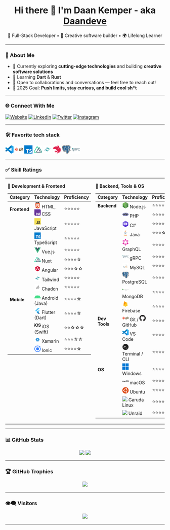 <h1 align="center">Hi there 👋 I'm Daan Kemper - aka <a href="https://daankemper.nl" target="_blank">Daandeve</a></h1>

<p align="center">
  🚀 Full-Stack Developer • 🎨 Creative software builder • 🌍 Lifelong Learner
</p>

---

### 🧠 About Me

- 🔭 Currently exploring **cutting-edge technologies** and building **creative software solutions**
- 🌱 Learning **Dart** & **Rust**
- 👥 Open to collaborations and conversations — feel free to reach out!
- 🧭 2025 Goal: **Push limits, stay curious, and build cool sh*t**

---

### 🌐 Connect With Me

[![Website](https://img.shields.io/badge/-daankemper.nl-000?style=for-the-badge&logo=internetexplorer&logoColor=white)](https://daankemper.nl)
[![LinkedIn](https://img.shields.io/badge/-LinkedIn-0077B5?style=for-the-badge&logo=linkedin&logoColor=white)](https://linkedin.com/in/daankemper)
[![Twitter](https://img.shields.io/badge/-Twitter-1DA1F2?style=for-the-badge&logo=twitter&logoColor=white)](https://twitter.com/daankemper)
[![Instagram](https://img.shields.io/badge/-Instagram-E4405F?style=for-the-badge&logo=instagram&logoColor=white)](https://instagram.com/devifestudio)

---

### 🛠️ Favorite tech stack

<p>
  <img src="https://raw.githubusercontent.com/github/explore/main/topics/visual-studio-code/visual-studio-code.png" width="26" />
  <img src="https://raw.githubusercontent.com/github/explore/main/topics/git/git.png" width="26" />
  <img src="https://raw.githubusercontent.com/github/explore/main/topics/typescript/typescript.png" width="26" />
  <img src="https://raw.githubusercontent.com/github/explore/main/topics/nuxt/nuxt.png" width="26" />
  <img src="https://raw.githubusercontent.com/github/explore/main/topics/tailwind/tailwind.png" width="26" />
  <img src="https://raw.githubusercontent.com/github/explore/main/topics/nestjs/nestjs.png" width="26" />
  <img src="https://raw.githubusercontent.com/github/explore/main/topics/postgresql/postgresql.png" width="26" />
  <img src="https://raw.githubusercontent.com/github/explore/main/topics/grpc/grpc.png" width="26" />
</p>

---

### ✅ Skill Ratings

<table>
  <tr>
    <td valign="top">

<!-- LEFT TABLE -->

<b>🔹 Development & Frontend</b>

<table>
<thead>
<tr><th>Category</th><th>Technology</th><th>Proficiency</th></tr>
</thead>
<tbody>

<tr><td><b>Frontend</b></td><td><img src="https://raw.githubusercontent.com/github/explore/main/topics/html/html.png" width="20"/> HTML, <img src="https://raw.githubusercontent.com/github/explore/main/topics/css/css.png" width="20"/> CSS</td><td>⭐⭐⭐⭐⭐</td></tr>
<tr><td></td><td><img src="https://raw.githubusercontent.com/github/explore/main/topics/javascript/javascript.png" width="20"/> JavaScript</td><td>⭐⭐⭐⭐⭐</td></tr>
<tr><td></td><td><img src="https://raw.githubusercontent.com/github/explore/main/topics/typescript/typescript.png" width="20"/> TypeScript</td><td>⭐⭐⭐⭐⭐</td></tr>
<tr><td></td><td><img src="https://raw.githubusercontent.com/github/explore/main/topics/vue/vue.png" width="20"/> Vue.js</td><td>⭐⭐⭐⭐⭐</td></tr>
<tr><td></td><td><img src="https://raw.githubusercontent.com/github/explore/main/topics/nuxt/nuxt.png" width="20"/> Nuxt</td><td>⭐⭐⭐⭐☆</td></tr>
<tr><td></td><td><img src="https://raw.githubusercontent.com/github/explore/main/topics/angular/angular.png" width="20"/> Angular</td><td>⭐⭐⭐☆☆</td></tr>
<tr><td></td><td><img src="https://raw.githubusercontent.com/github/explore/main/topics/tailwind/tailwind.png" width="20"/> Tailwind</td><td>⭐⭐⭐⭐⭐</td></tr>
<tr><td></td><td><img src="https://raw.githubusercontent.com/github/explore/main/topics/shadcn-ui/shadcn-ui.png" width="20"/> Chadcn</td><td>⭐⭐⭐⭐⭐</td></tr>

<tr><td><b>Mobile</b></td><td><img src="https://raw.githubusercontent.com/github/explore/main/topics/android/android.png" width="20"/> Android (Java)</td><td>⭐⭐⭐⭐☆</td></tr>
<tr><td></td><td><img src="https://raw.githubusercontent.com/github/explore/main/topics/flutter/flutter.png" width="20"/> Flutter (Dart)</td><td>⭐⭐⭐⭐☆</td></tr>
<tr><td></td><td><img src="https://raw.githubusercontent.com/github/explore/main/topics/ios/ios.png" width="20"/> iOS (Swift)</td><td>⭐⭐☆☆☆</td></tr>
<tr><td></td><td><img src="https://raw.githubusercontent.com/github/explore/main/topics/xamarin/xamarin.png" width="20"/> Xamarin</td><td>⭐⭐⭐☆☆</td></tr>
<tr><td></td><td><img src="https://raw.githubusercontent.com/github/explore/main/topics/ionic/ionic.png" width="20"/> Ionic</td><td>⭐⭐⭐⭐☆</td></tr>

</tbody>
</table>

</td>
<td valign="top">

<!-- RIGHT TABLE -->

<b>🔹 Backend, Tools & OS</b>

<table>
<thead>
<tr><th>Category</th><th>Technology</th><th>Proficiency</th></tr>
</thead>
<tbody>

<tr><td><b>Backend</b></td><td><img src="https://raw.githubusercontent.com/github/explore/main/topics/nodejs/nodejs.png" width="20"/> Node.js</td><td>⭐⭐⭐⭐⭐</td></tr>
<tr><td></td><td><img src="https://raw.githubusercontent.com/github/explore/main/topics/php/php.png" width="20"/> PHP</td><td>⭐⭐⭐⭐⭐</td></tr>
<tr><td></td><td><img src="https://raw.githubusercontent.com/github/explore/main/topics/csharp/csharp.png" width="20"/> C#</td><td>⭐⭐⭐⭐☆</td></tr>
<tr><td></td><td><img src="https://raw.githubusercontent.com/github/explore/main/topics/java/java.png" width="20"/> Java</td><td>⭐⭐⭐☆☆</td></tr>
<tr><td></td><td><img src="https://raw.githubusercontent.com/github/explore/main/topics/graphql/graphql.png" width="20"/> GraphQL</td><td>⭐⭐⭐⭐☆</td></tr>
<tr><td></td><td><img src="https://raw.githubusercontent.com/github/explore/main/topics/grpc/grpc.png" width="20"/> gRPC</td><td>⭐⭐⭐⭐☆</td></tr>
<tr><td></td><td><img src="https://raw.githubusercontent.com/github/explore/main/topics/mysql/mysql.png" width="20"/> MySQL</td><td>⭐⭐⭐⭐⭐</td></tr>
<tr><td></td><td><img src="https://raw.githubusercontent.com/github/explore/main/topics/postgresql/postgresql.png" width="20"/> PostgreSQL</td><td>⭐⭐⭐⭐☆</td></tr>
<tr><td></td><td><img src="https://raw.githubusercontent.com/github/explore/main/topics/mongodb/mongodb.png" width="20"/> MongoDB</td><td>⭐⭐⭐⭐☆</td></tr>
<tr><td></td><td><img src="https://raw.githubusercontent.com/github/explore/main/topics/firebase/firebase.png" width="20"/> Firebase</td><td>⭐⭐⭐⭐☆</td></tr>

<tr><td><b>Dev Tools</b></td><td><img src="https://raw.githubusercontent.com/github/explore/main/topics/git/git.png" width="20"/> Git / <img src="https://raw.githubusercontent.com/github/explore/main/topics/github/github.png" width="20"/> GitHub</td><td>⭐⭐⭐⭐⭐</td></tr>
<tr><td></td><td><img src="https://raw.githubusercontent.com/github/explore/main/topics/visual-studio-code/visual-studio-code.png" width="20"/> VS Code</td><td>⭐⭐⭐⭐⭐</td></tr>
<tr><td></td><td><img src="https://raw.githubusercontent.com/github/explore/main/topics/terminal/terminal.png" width="20"/> Terminal / CLI</td><td>⭐⭐⭐⭐⭐</td></tr>

<tr><td><b>OS</b></td><td><img src="https://raw.githubusercontent.com/github/explore/main/topics/windows/windows.png" width="20"/> Windows</td><td>⭐⭐⭐⭐⭐</td></tr>
<tr><td></td><td><img src="https://raw.githubusercontent.com/github/explore/main/topics/macos/macos.png" width="20"/> macOS</td><td>⭐⭐⭐⭐⭐</td></tr>
<tr><td></td><td><img src="https://raw.githubusercontent.com/github/explore/main/topics/ubuntu/ubuntu.png" width="20"/> Ubuntu</td><td>⭐⭐⭐⭐⭐</td></tr>
<tr><td></td><td><img src="https://garudalinux.org/assets/garuda-purple.svg" width="20"/> Garuda Linux</td><td>⭐⭐⭐⭐☆</td></tr>
<tr><td></td><td><img src="https://reddthat.com/pictrs/image/bcdb886c-947e-4e92-a5ad-ece91113a29b.jpeg" width="20"/> Unraid</td><td>⭐⭐⭐⭐⭐</td></tr>

</tbody>
</table>

</td>
</tr>
</table>

---

### 📊 GitHub Stats

<p align="center">
  <img src="https://github-readme-stats.daandeve.vercel.app/api?username=Daandeve&show_icons=true&theme=dark&hide_border=true&count_private=true" height="165" />
  <img src="https://github-readme-stats.daandeve.vercel.app/api/top-langs/?username=Daandeve&layout=compact&theme=dark&hide_border=true&count_private=true" height="165" />
</p>

---

### 🏆 GitHub Trophies

<p align="center">
  <img src="https://github-profile-trophy.vercel.app/?username=Daandeve&theme=darkhub&no-frame=true&title=Commit,Stars,Followers,Repositories&rank=SECRET,SSS,AAA,AA,A,B,C" />
</p>

---

### 👁️‍🗨️ Visitors

<p align="center">
  <img src="https://komarev.com/ghpvc/?username=Daandeve&color=blueviolet&style=flat-square">
</p>

---

